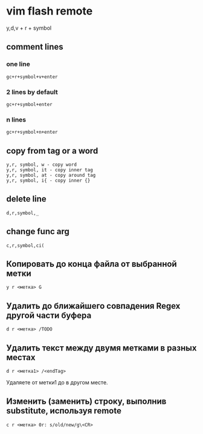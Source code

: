 # vim flash remote

y,d,v + r + symbol

## comment lines

### one line

```vim
gc+r+symbol+v+enter
```

### 2 lines by default

```vim
gc+r+symbol+enter
```

### n lines

```vim
gc+r+symbol+n+enter
```

## copy from tag or a word

```vim
y,r, symbol, w - copy word
y,r, symbol, it - copy inner tag
y,r, symbol, at - copy around tag
y,r, symbol, i{ - copy inner {}
```

## delete line

```vim
d,r,symbol,_
```

## change func arg

```vim
c,r,symbol,ci(
```

## Копировать до конца файла от выбранной метки

```vim
y r <метка> G
```

## Удалить до ближайшего совпадения Regex другой части буфера

```vim
d r <метка> /TODO
```

## Удалить текст между двумя метками в разных местах

```vim
d r <метка1> /<endTag>
```

Удаляете от метки1 до <endTag> в другом месте.

## Изменить (заменить) строку, выполнив substitute, используя remote

```vim
c r <метка> 0r: s/old/new/g\<CR>
```
